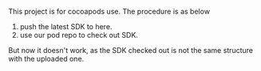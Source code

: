 This project is for cocoapods use. 
The procedure is as below

1. push the latest SDK to here.
2. use our pod repo to check out SDK.

But now it doesn't work, as the SDK checked out is not the same structure with the uploaded one.
